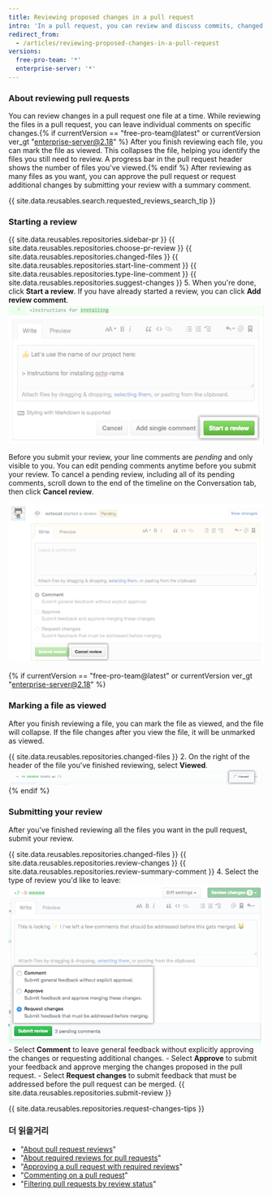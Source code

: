 ```yaml
---
title: Reviewing proposed changes in a pull request
intro: 'In a pull request, you can review and discuss commits, changed files, and the differences (or "diff") between the files in the base and compare branches.'
redirect_from:
  - /articles/reviewing-proposed-changes-in-a-pull-request
versions:
  free-pro-team: '*'
  enterprise-server: '*'
---
```


### About reviewing pull requests

You can review changes in a pull request one file at a time. While reviewing the files in a pull request, you can leave individual comments on specific changes.{% if currentVersion == "free-pro-team@latest" or currentVersion ver_gt "enterprise-server@2.18" %} After you finish reviewing each file, you can mark the file as viewed. This collapses the file, helping you identify the files you still need to review. A progress bar in the pull request header shows the number of files you've viewed.{% endif %} After reviewing as many files as you want, you can approve the pull request or request additional changes by submitting your review with a summary comment.

{{ site.data.reusables.search.requested_reviews_search_tip }}

### Starting a review

{{ site.data.reusables.repositories.sidebar-pr }}
{{ site.data.reusables.repositories.choose-pr-review }}
{{ site.data.reusables.repositories.changed-files }}
{{ site.data.reusables.repositories.start-line-comment }}
{{ site.data.reusables.repositories.type-line-comment }}
{{ site.data.reusables.repositories.suggest-changes }}
5. When you're done, click **Start a review**. If you have already started a review, you can click **Add review comment**. ![Start a review button](/assets/images/help/pull_requests/start-a-review-button.png)

Before you submit your review, your line comments are _pending_ and only visible to you. You can edit pending comments anytime before you submit your review. To cancel a pending review, including all of its pending comments, scroll down to the end of the timeline on the Conversation tab, then click **Cancel review**.

![Cancel review button](/assets/images/help/pull_requests/cancel-review-button.png)

{% if currentVersion == "free-pro-team@latest" or currentVersion ver_gt "enterprise-server@2.18" %}
### Marking a file as viewed

After you finish reviewing a file, you can mark the file as viewed, and the file will collapse. If the file changes after you view the file, it will be unmarked as viewed.

{{ site.data.reusables.repositories.changed-files }}
2. On the right of the header of the file you've finished reviewing, select **Viewed**. ![Viewed checkbox](/assets/images/help/pull_requests/viewed-checkbox.png)
{% endif %}

### Submitting your review

After you've finished reviewing all the files you want in the pull request, submit your review.

{{ site.data.reusables.repositories.changed-files }}
{{ site.data.reusables.repositories.review-changes }}
{{ site.data.reusables.repositories.review-summary-comment }}
4. Select the type of review you'd like to leave: ![Radio buttons with review options](/assets/images/help/pull_requests/pull-request-review-statuses.png)
    - Select **Comment** to leave general feedback without explicitly approving the changes or requesting additional changes.
    - Select **Approve** to submit your feedback and approve merging the changes proposed in the pull request.
    - Select **Request changes** to submit feedback that must be addressed before the pull request can be merged.
{{ site.data.reusables.repositories.submit-review }}

{{ site.data.reusables.repositories.request-changes-tips }}

### 더 읽을거리

- "[About pull request reviews](/articles/about-pull-request-reviews)"
- "[About required reviews for pull requests](/articles/about-required-reviews-for-pull-requests)"
- "[Approving a pull request with required reviews](/articles/approving-a-pull-request-with-required-reviews)"
- "[Commenting on a pull request](/articles/commenting-on-a-pull-request)"
- "[Filtering pull requests by review status](/articles/filtering-pull-requests-by-review-status)"
